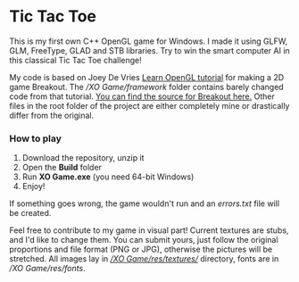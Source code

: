 # Tic Tac Toe
This is my first own C++ OpenGL game for Windows. I made it using GLFW, GLM, FreeType, GLAD and STB libraries.
Try to win the smart computer AI in this classical Tic Tac Toe challenge!

My code is based on Joey De Vries [Learn OpenGL tutorial](https://learnopengl.com/) for making a 2D game Breakout. The */XO Game/framework* folder contains barely changed code from that tutorial. [You can find the source for Breakout here.](https://github.com/JoeyDeVries/LearnOpenGL/tree/master/src/7.in_practice/3.2d_game/0.full_source) Other files in the root folder of the project are either completely mine or drastically differ from the original.
 ### How to play
 1. Download the repository, unzip it
 2. Open the **Build** folder
 3. Run **XO Game.exe** (you need 64-bit Windows)
 4. Enjoy!

If something goes wrong, the game wouldn't run and an *errors.txt* file will be created.

Feel free to contribute to my game in visual part! Current textures are stubs, and I'd like to change them.
You can submit yours, just follow the original proportions and file format (PNG or JPG), otherwise the pictures will be stretched. All images lay in [*/XO Game/res/textures/*](https://github.com/tiresoti/xo-game/tree/main/XO%20Game/res/textures) directory, fonts are in */XO Game/res/fonts*.
